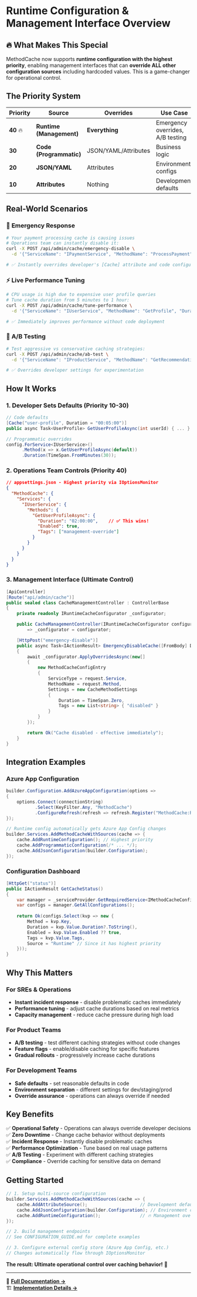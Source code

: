 # Runtime Configuration & Management Interface Overview

## 🔥 **What Makes This Special**

MethodCache now supports **runtime configuration with the highest priority**, enabling management interfaces that can **override ALL other configuration sources** including hardcoded values. This is a game-changer for operational control.

## **The Priority System**

| Priority | Source | Overrides | Use Case |
|----------|--------|-----------|----------|
| **40** 🔥 | **Runtime (Management)** | **Everything** | Emergency overrides, A/B testing |
| **30** | **Code (Programmatic)** | JSON/YAML/Attributes | Business logic |
| **20** | **JSON/YAML** | Attributes | Environment configs |
| **10** | **Attributes** | Nothing | Development defaults |

## **Real-World Scenarios**

### 🚨 **Emergency Response**
```bash
# Your payment processing cache is causing issues
# Operations team can instantly disable it:
curl -X POST /api/admin/cache/emergency-disable \
  -d '{"ServiceName": "IPaymentService", "MethodName": "ProcessPayment"}'

# ✅ Instantly overrides developer's [Cache] attribute and code configuration
```

### ⚡ **Live Performance Tuning**
```bash
# CPU usage is high due to expensive user profile queries
# Tune cache duration from 5 minutes to 1 hour:
curl -X POST /api/admin/cache/tune-performance \
  -d '{"ServiceName": "IUserService", "MethodName": "GetProfile", "Duration": "01:00:00"}'

# ✅ Immediately improves performance without code deployment
```

### 🔬 **A/B Testing**
```bash
# Test aggressive vs conservative caching strategies:
curl -X POST /api/admin/cache/ab-test \
  -d '{"ServiceName": "IProductService", "MethodName": "GetRecommendations", "Variant": "aggressive"}'

# ✅ Overrides developer settings for experimentation
```

## **How It Works**

### 1. **Developer Sets Defaults** (Priority 10-30)
```csharp
// Code defaults
[Cache("user-profile", Duration = "00:05:00")]
public async Task<UserProfile> GetUserProfileAsync(int userId) { ... }

// Programmatic overrides
config.ForService<IUserService>()
      .Method(x => x.GetUserProfileAsync(default))
      .Duration(TimeSpan.FromMinutes(30));
```

### 2. **Operations Team Controls** (Priority 40)
```json
// appsettings.json - Highest priority via IOptionsMonitor
{
  "MethodCache": {
    "Services": {
      "IUserService": {
        "Methods": {
          "GetUserProfileAsync": {
            "Duration": "02:00:00",    // ✅ This wins!
            "Enabled": true,
            "Tags": ["management-override"]
          }
        }
      }
    }
  }
}
```

### 3. **Management Interface** (Ultimate Control)
```csharp
[ApiController]
[Route("api/admin/cache")]
public sealed class CacheManagementController : ControllerBase
{
    private readonly IRuntimeCacheConfigurator _configurator;

    public CacheManagementController(IRuntimeCacheConfigurator configurator)
        => _configurator = configurator;

    [HttpPost("emergency-disable")]
    public async Task<IActionResult> EmergencyDisableCache([FromBody] DisableRequest request)
    {
        await _configurator.ApplyOverridesAsync(new[]
        {
            new MethodCacheConfigEntry
            {
                ServiceType = request.Service,
                MethodName = request.Method,
                Settings = new CacheMethodSettings
                {
                    Duration = TimeSpan.Zero,
                    Tags = new List<string> { "disabled" }
                }
            }
        });

        return Ok("Cache disabled - effective immediately");
    }
}
```

## **Integration Examples**

### **Azure App Configuration**
```csharp
builder.Configuration.AddAzureAppConfiguration(options =>
{
    options.Connect(connectionString)
           .Select(KeyFilter.Any, "MethodCache")
           .ConfigureRefresh(refresh => refresh.Register("MethodCache:RefreshKey"));
});

// Runtime config automatically gets Azure App Config changes
builder.Services.AddMethodCacheWithSources(cache => {
    cache.AddRuntimeConfiguration(); // Highest priority
    cache.AddProgrammaticConfiguration(/* ... */);
    cache.AddJsonConfiguration(builder.Configuration);
});
```

### **Configuration Dashboard**
```csharp
[HttpGet("status")]
public IActionResult GetCacheStatus()
{
    var manager = _serviceProvider.GetRequiredService<IMethodCacheConfigurationManager>();
    var configs = manager.GetAllConfigurations();
    
    return Ok(configs.Select(kvp => new {
        Method = kvp.Key,
        Duration = kvp.Value.Duration?.ToString(),
        Enabled = kvp.Value.Enabled ?? true,
        Tags = kvp.Value.Tags,
        Source = "Runtime" // Since it has highest priority
    }));
}
```

## **Why This Matters**

### **For SREs & Operations**
- **Instant incident response** - disable problematic caches immediately
- **Performance tuning** - adjust cache durations based on real metrics
- **Capacity management** - reduce cache pressure during high load

### **For Product Teams**
- **A/B testing** - test different caching strategies without code changes
- **Feature flags** - enable/disable caching for specific features
- **Gradual rollouts** - progressively increase cache durations

### **For Development Teams**
- **Safe defaults** - set reasonable defaults in code
- **Environment separation** - different settings for dev/staging/prod
- **Override assurance** - operations can always override if needed

## **Key Benefits**

✅ **Operational Safety** - Operations can always override developer decisions  
✅ **Zero Downtime** - Change cache behavior without deployments  
✅ **Incident Response** - Instantly disable problematic caches  
✅ **Performance Optimization** - Tune based on real usage patterns  
✅ **A/B Testing** - Experiment with different caching strategies  
✅ **Compliance** - Override caching for sensitive data on demand  

## **Getting Started**

```csharp
// 1. Setup multi-source configuration
builder.Services.AddMethodCacheWithSources(cache => {
    cache.AddAttributeSource();                    // Development defaults
    cache.AddJsonConfiguration(builder.Configuration); // Environment configs  
    cache.AddRuntimeConfiguration();               // 🔥 Management overrides
});

// 2. Build management endpoints
// See CONFIGURATION_GUIDE.md for complete examples

// 3. Configure external config store (Azure App Config, etc.)
// Changes automatically flow through IOptionsMonitor
```

**The result: Ultimate operational control over caching behavior!** 🎯

---

📖 **[Full Documentation →](CONFIGURATION_GUIDE.md)**  
🏗️ **[Implementation Details →](CONFIGURATION_DEMO.md)**
